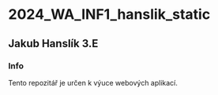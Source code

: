 # 2024_WA_INF1_hanslik_static

## Jakub Hanslík 3.E

### Info
Tento repozitář je určen k výuce webových aplikací.
